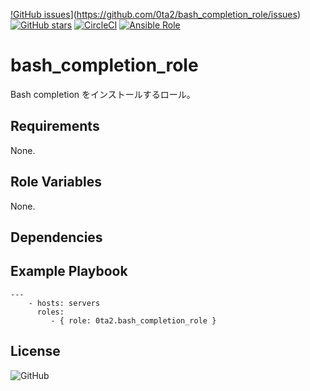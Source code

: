 [!GitHub issues](https://img.shields.io/github/issues/0ta2/bash_completion_role)](https://github.com/0ta2/bash_completion_role/issues)
[![GitHub stars](https://img.shields.io/github/stars/0ta2/bash_completion_role)](https://github.com/0ta2/bash_completion_role/stargazers)
[![CircleCI](https://img.shields.io/circleci/build/github/0ta2/bash_completion_role/master?token=2df5d802de684ea6d2e04972e018a60091755d80)](https://circleci.com/gh/0ta2/bash_completion_role)
[![Ansible Role](https://img.shields.io/ansible/role/43413)](https://galaxy.ansible.com/0ta2/bash_completion_role)

bash_completion_role
=========

Bash completion をインストールするロール。

Requirements
------------

None.

Role Variables
--------------

None.

Dependencies
-------------

Example Playbook
----------------

```
---
    - hosts: servers
      roles:
         - { role: 0ta2.bash_completion_role }
```

License
-------

![GitHub](https://img.shields.io/github/license/0ta2/bash_completion_role)
